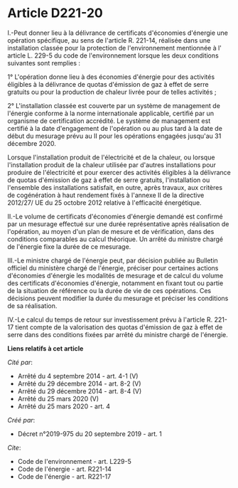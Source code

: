 # Article D221-20

I.-Peut donner lieu à la délivrance de certificats d'économies d'énergie une opération spécifique, au sens de l'article R.
221-14, réalisée dans une installation classée pour la protection de l'environnement mentionnée à l' article L. 229-5 du code
de l'environnement  lorsque les deux conditions suivantes sont remplies : 

1° L'opération donne lieu à des économies d'énergie pour des activités éligibles à la délivrance de quotas d'émission de gaz
à effet de serre gratuits ou pour la production de chaleur livrée pour de telles activités ; 

2° L'installation classée est couverte par un système de management de l'énergie conforme à la norme internationale
applicable, certifié par un organisme de certification accrédité. Le système de management est certifié à la date
d'engagement de l'opération ou au plus tard à la date de début du mesurage prévu au II pour les opérations engagées jusqu'au
31 décembre 2020. 

Lorsque l'installation produit de l'électricité et de la chaleur, ou lorsque l'installation produit de la chaleur utilisée
par d'autres installations pour produire de l'électricité et pour exercer des activités éligibles à la délivrance de quotas
d'émission de gaz à effet de serre gratuits, l'installation ou l'ensemble des installations satisfait, en outre, après
travaux, aux critères de cogénération à haut rendement fixés à l'annexe II de la directive 2012/27/ UE du 25 octobre 2012
relative à l'efficacité énergétique. 

II.-Le volume de certificats d'économies d'énergie demandé est confirmé par un mesurage effectué sur une durée représentative
après réalisation de l'opération, au moyen d'un plan de mesure et de vérification, dans des conditions comparables au calcul
théorique. Un arrêté du ministre chargé de l'énergie fixe la durée de ce mesurage. 

III.-Le ministre chargé de l'énergie peut, par décision publiée au Bulletin officiel du ministère chargé de l'énergie,
préciser pour certaines actions d'économies d'énergie les modalités de mesurage et de calcul du volume des certificats
d'économies d'énergie, notamment en fixant tout ou partie de la situation de référence ou la durée de vie de ces opérations.
Ces décisions peuvent modifier la durée du mesurage et préciser les conditions de sa réalisation. 

IV.-Le calcul du temps de retour sur investissement prévu à l'article R. 221-17 tient compte de la valorisation des quotas
d'émission de gaz à effet de serre dans des conditions fixées par arrêté du ministre chargé de l'énergie.

**Liens relatifs à cet article**

_Cité par_:

  - Arrêté du 4 septembre 2014 - art. 4-1 (V)
  - Arrêté du 29 décembre 2014 - art. 8-2 (V)
  - Arrêté du 29 décembre 2014 - art. 8-4 (V)
  - Arrêté du 25 mars 2020 (V)
  - Arrêté du 25 mars 2020 - art. 4

_Créé par_:

  - Décret n°2019-975 du 20 septembre 2019 - art. 1

_Cite_:

  - Code de l'environnement - art. L229-5
  - Code de l'énergie - art. R221-14
  - Code de l'énergie - art. R221-17
